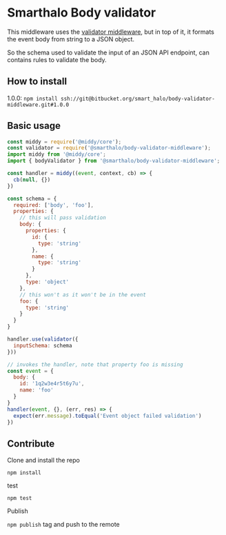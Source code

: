 # Smarthalo Body validator

This middleware uses the [validator middleware](https://github.com/middyjs/middy/tree/master/packages/validator#sample-usage), but in top of it, it formats the event body from string to a JSON object.

So the schema used to validate the input of an JSON API endpoint, can contains rules to validate the body.

## How to install

1.0.0: `npm install ssh://git@bitbucket.org/smart_halo/body-validator-middleware.git#1.0.0`

## Basic usage

```js
const middy = require('@middy/core');
const validator = require('@smarthalo/body-validator-middleware');
import middy from '@middy/core';
import { bodyValidator } from '@smarthalo/body-validator-middleware';

const handler = middy((event, context, cb) => {
  cb(null, {})
})

const schema = {
  required: ['body', 'foo'],
  properties: {
    // this will pass validation
    body: {
      properties: {
        id: {
          type: 'string'
        },
        name: {
          type: 'string'
        }
      },
      type: 'object'
    },
    // this won't as it won't be in the event
    foo: {
      type: 'string'
    }
  }
}

handler.use(validator({
  inputSchema: schema
}))

// invokes the handler, note that property foo is missing
const event = {
  body: {
    id: '1q2w3e4r5t6y7u',
    name: 'foo'
  }
}
handler(event, {}, (err, res) => {
  expect(err.message).toEqual('Event object failed validation')
})
```

## Contribute

Clone and install the repo

`npm install`

test

`npm test`

Publish

`npm publish` tag and push to the remote
